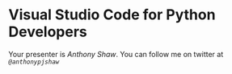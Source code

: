 # Visual Studio Code for Python Developers

Your presenter is *Anthony Shaw*. You can follow me on twitter at _`@anthonypjshaw`_

